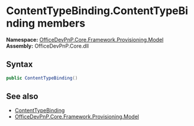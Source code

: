 # ContentTypeBinding.ContentTypeBinding members 
  

**Namespace:** [OfficeDevPnP.Core.Framework.Provisioning.Model](OfficeDevPnP.Core.Framework.Provisioning.Model.md)  
**Assembly:** OfficeDevPnP.Core.dll  
## Syntax
```C#
public ContentTypeBinding()
```
## See also
- [ContentTypeBinding](OfficeDevPnP.Core.Framework.Provisioning.Model.ContentTypeBinding.md)
- [OfficeDevPnP.Core.Framework.Provisioning.Model](OfficeDevPnP.Core.Framework.Provisioning.Model.md)
